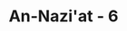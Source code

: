 ---
title: "An-Nazi'at - 6"
no: 6
arabic_no: ٦
ayah: يَوْمَ تَرْجُفُ الرَّاجِفَةُۙ
translation: "(Sungguh, kamu akan dibangkitkan) pada hari ketika tiupan pertama mengguncangkan alam,"
tafsir: "Pada ayat-ayat ini, Allah berfirman dalam bentuk sumpah terhadap beberapa malaikat yang mencabut nyawa manusia dengan keras dan juga kepada para malaikat yang mencabut nyawa manusia dengan lemah-lembut. Hal ini dalam rangka menegaskan adanya hari kebangkitan yang diingkari orang-orang musyrik. Ayat-ayat selanjutnya yang juga dalam bentuk kalimat-kalimat sumpah kepada para malaikat yang turun dari langit dengan cepat sambil membawa perintah Allah. Bahkan Allah bersumpah kepada para malaikat yang mendahului malaikat yang lain dengan kencang, serta para malaikat yang mengatur dunia.\n\nFirman-firman dalam bentuk sumpah ini banyak terdapat pada surah-surah Makkiyyah karena banyak orang-orang musyrik menolak dan mengingkari hari kebangkitan, seperti pada Surah as-saffat/37: 1-4:\n\nDemi (rombongan malaikat) yang berbaris bersaf-saf, demi (rombongan) yang mencegah dengan sungguh-sungguh, demi (rombongan) yang membacakan peringatan, sungguh, Tuhanmu benar-benar Esa. (as-saffat/37: 1-4)\n\nAdapun jawab qasam (isi dari sumpah) pada awal Surah an-Nazi'at ini terdapat dalam ayat 6, yaitu sungguh pada saat alam berguncang ketika tiupan sangkakala pertama, semuanya rusak dan hancur.\n\nTiupan sangkakala yang pertama itu kemudian diikuti oleh tiupan kedua yang membangkitkan manusia dari kuburnya. Inilah hari Kiamat dalam arti yang sebenarnya.\n\nAyat-ayat permulaan pada Surah an-Nazi'at ini oleh jumhur mufasir dipahami sebagai sumpah-sumpah kepada para malaikat. Akan tetapi, ada mufasir lain, seperti Ahmad Musthafa al-Maragi, yang memahami sumpah ini bukan kepada para malaikat, tetapi kepada bintang-bintang yang beredar menurut aturan tertentu, seperti matahari, bulan, dan planet-planet yang lain. Dalam tafsir al-MarAgi, ayat-ayat ini dipahami sebagai bintang-bintang yang sigap dan cepat jalannya, cahaya-cahaya yang keluar dari bintang ke bintang, dan bintang-bintang yang jalannya cepat dari bintang-bintang yang lain.\n\nAdapun tentang pemahaman jawab qasam-nya sama dengan pendapat jumhur mufasir."
---